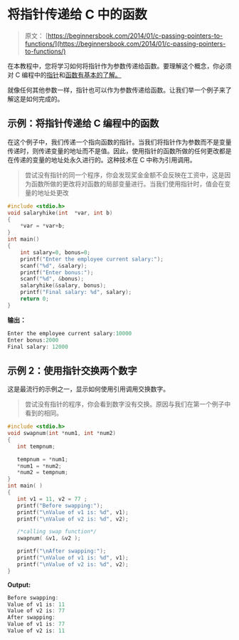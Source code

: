 # 将指针传递给 C 中的函数

> 原文： [https://beginnersbook.com/2014/01/c-passing-pointers-to-functions/](https://beginnersbook.com/2014/01/c-passing-pointers-to-functions/)

在本教程中，您将学习如何将指针作为参数传递给函数。要理解这个概念，你必须对 C 编程中的[指针](https://beginnersbook.com/2014/01/c-pointers/)和[函数有基本的了解。](https://beginnersbook.com/2014/01/c-functions-examples/)

就像任何其他参数一样，指针也可以作为参数传递给函数。让我们举一个例子来了解这是如何完成的。

## 示例：将指针传递给 C 编程中的函数

在这个例子中，我们传递一个指向函数的指针。当我们将指针作为参数而不是变量传递时，则传递变量的地址而不是值。因此，使用指针的函数所做的任何更改都是在传递的变量的地址处永久进行的。这种技术在 C 中称为引用调用。

> 尝试没有指针的同一个程序，你会发现奖金金额不会反映在工资中，这是因为函数所做的更改将对函数的局部变量进行。当我们使用指针时，值会在变量的地址处更改

```c
#include <stdio.h>
void salaryhike(int  *var, int b)
{
    *var = *var+b;
}
int main()
{
    int salary=0, bonus=0;
    printf("Enter the employee current salary:"); 
    scanf("%d", &salary);
    printf("Enter bonus:");
    scanf("%d", &bonus);
    salaryhike(&salary, bonus);
    printf("Final salary: %d", salary);
    return 0;
}

```

**输出：**

```c
Enter the employee current salary:10000
Enter bonus:2000
Final salary: 12000
```

## 示例 2：使用指针交换两个数字

这是最流行的示例之一，显示如何使用引用调用交换数字。

> 尝试没有指针的程序，你会看到数字没有交换。原因与我们在第一个例子中看到的相同。

```c
#include <stdio.h>
void swapnum(int *num1, int *num2)
{
   int tempnum;

   tempnum = *num1;
   *num1 = *num2;
   *num2 = tempnum;
}
int main( )
{
   int v1 = 11, v2 = 77 ;
   printf("Before swapping:");
   printf("\nValue of v1 is: %d", v1);
   printf("\nValue of v2 is: %d", v2);

   /*calling swap function*/
   swapnum( &v1, &v2 );

   printf("\nAfter swapping:");
   printf("\nValue of v1 is: %d", v1);
   printf("\nValue of v2 is: %d", v2);
}

```

**Output:**

```c
Before swapping:
Value of v1 is: 11
Value of v2 is: 77
After swapping:
Value of v1 is: 77
Value of v2 is: 11
```